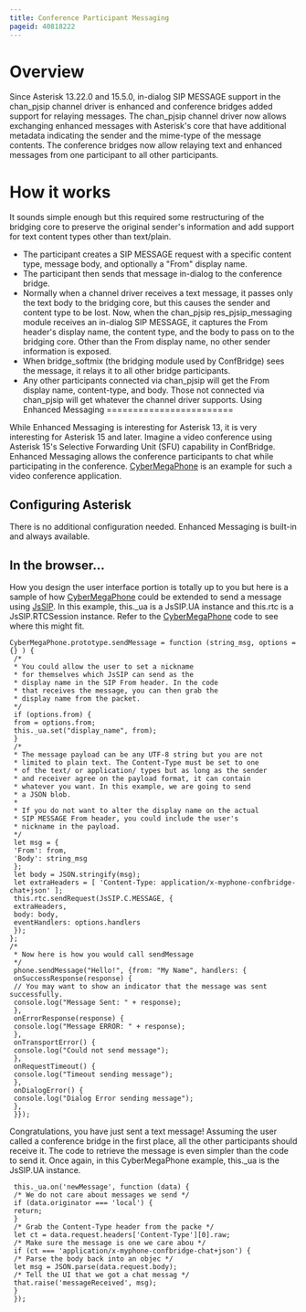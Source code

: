 ```yaml
---
title: Conference Participant Messaging
pageid: 40818222
---
```


Overview
========

Since Asterisk 13.22.0 and 15.5.0, in-dialog SIP MESSAGE support in the chan_pjsip channel driver is enhanced and conference bridges added support for relaying messages.  The chan_pjsip channel driver now allows exchanging enhanced messages with Asterisk's core that have additional metadata indicating the sender and the mime-type of the message contents.  The conference bridges now allow relaying text and enhanced messages from one participant to all other participants.

How it works
============

It sounds simple enough but this required some restructuring of the bridging core to preserve the original sender's information and add support for text content types other than text/plain.

* The participant creates a SIP MESSAGE request with a specific content type, message body, and optionally a "From" display name.
* The participant then sends that message in-dialog to the conference bridge.
* Normally when a channel driver receives a text message, it passes only the text body to the bridging core, but this causes the sender and content type to be lost.  Now, when the chan_pjsip res_pjsip_messaging module receives an in-dialog SIP MESSAGE, it captures the From header's display name, the content type, and the body to pass on to the bridging core.  Other than the From display name, no other sender information is exposed.
* When bridge_softmix (the bridging module used by ConfBridge) sees the message, it relays it to all other bridge participants.
* Any other participants connected via chan_pjsip will get the From display name, content-type, and body.  Those not connected via chan_pjsip will get whatever the channel driver supports.
Using Enhanced Messaging
========================

While Enhanced Messaging is interesting for Asterisk 13, it is very interesting for Asterisk 15 and later.  Imagine a video conference using Asterisk 15's Selective Forwarding Unit (SFU) capability in ConfBridge.  Enhanced Messaging allows the conference participants to chat while participating in the conference.  [CyberMegaPhone](/Configuration/WebRTC/Installing-and-Configuring-CyberMegaPhone) is an example for such a video conference application.

Configuring Asterisk
--------------------

There is no additional configuration needed.  Enhanced Messaging is built-in and always available.

In the browser...
-----------------

How you design the user interface portion is totally up to you but here is a sample of how [CyberMegaPhone](/Configuration/WebRTC/Installing-and-Configuring-CyberMegaPhone) could be extended to send a message using [JsSIP](http://jssip.net).  In this example, this._ua is a JsSIP.UA instance and this.rtc is a JsSIP.RTCSession instance.  Refer to the [CyberMegaPhone](/Configuration/WebRTC/Installing-and-Configuring-CyberMegaPhone) code to see where this might fit.

```
CyberMegaPhone.prototype.sendMessage = function (string_msg, options = {} ) {
 /*
 * You could allow the user to set a nickname
 * for themselves which JsSIP can send as the
 * display name in the SIP From header. In the code
 * that receives the message, you can then grab the
 * display name from the packet.
 */
 if (options.from) {
 from = options.from;
 this._ua.set("display_name", from);
 }
 /*
 * The message payload can be any UTF-8 string but you are not
 * limited to plain text. The Content-Type must be set to one
 * of the text/ or application/ types but as long as the sender
 * and receiver agree on the payload format, it can contain
 * whatever you want. In this example, we are going to send
 * a JSON blob.
 *
 * If you do not want to alter the display name on the actual
 * SIP MESSAGE From header, you could include the user's
 * nickname in the payload.
 */
 let msg = {
 'From': from,
 'Body': string_msg
 };
 let body = JSON.stringify(msg);
 let extraHeaders = [ 'Content-Type: application/x-myphone-confbridge-chat+json' ];
 this.rtc.sendRequest(JsSIP.C.MESSAGE, {
 extraHeaders,
 body: body,
 eventHandlers: options.handlers
 });
};
/*
 * Now here is how you would call sendMessage
 */
 phone.sendMessage("Hello!", {from: "My Name", handlers: {
 onSuccessResponse(response) {
 // You may want to show an indicator that the message was sent successfully.
 console.log("Message Sent: " + response);
 },
 onErrorResponse(response) {
 console.log("Message ERROR: " + response);
 },
 onTransportError() {
 console.log("Could not send message");
 },
 onRequestTimeout() {
 console.log("Timeout sending message");
 },
 onDialogError() {
 console.log("Dialog Error sending message");
 },
 }});

```

Congratulations, you have just sent a text message!  Assuming the user called a conference bridge in the first place, all the other participants should receive it.  The code to retrieve the message is even simpler than the code to send it.  Once again, in this CyberMegaPhone example, this._ua is the JsSIP.UA instance.

```
 this._ua.on('newMessage', function (data) {
 /* We do not care about messages we send */
 if (data.originator === 'local') {
 return;
 }
 /* Grab the Content-Type header from the packe */
 let ct = data.request.headers['Content-Type'][0].raw;
 /* Make sure the message is one we care abou */
 if (ct === 'application/x-myphone-confbridge-chat+json') {
 /* Parse the body back into an objec */
 let msg = JSON.parse(data.request.body);
 /* Tell the UI that we got a chat messag */
 that.raise('messageReceived', msg);
 }
 });

```
